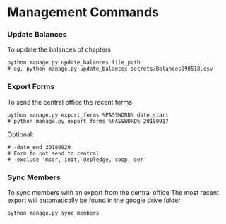 # Management Commands
### Update Balances
To update the balances of chapters

    python manage.py update_balances file_path
    # eg. python manage.py update_balances secrets/Balances090518.csv
### Export Forms
To send the central office the recent forms

    python manage.py export_forms %PASSWORD% date_start
    # python manage.py export_forms %PASSWORD% 20180917
Optional:

    # -date_end 20180920
    # Form to not send to central
    # -exclude 'mscr, init, depledge, coop, oer'
### Sync Members
To sync members with an export from the central office
The most recent export will automatically be found
in the google drive folder
    
    python manage.py sync_members
